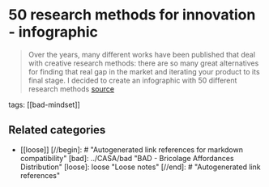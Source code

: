 # 50 research methods for innovation - infographic

> Over the years, many different works have been published that deal with creative research methods: there are so many great alternatives for finding that real gap in the market and iterating your product to its final stage. I decided to create an infographic with 50 different research methods [source](http://www.openinnovation.eu/19-04-2017/50-research-methods-for-innovation-infographic/?utm_content=buffer7fe2a&utm_medium=social&utm_source=twitter.com&utm_campaign=buffer)

tags: [[bad-mindset]]

## Related categories

- [[loose]]
[//begin]: # "Autogenerated link references for markdown compatibility"
[bad]: ../CASA/bad "BAD - Bricolage Affordances Distribution"
[loose]: loose "Loose notes"
[//end]: # "Autogenerated link references"